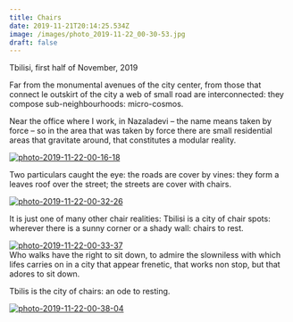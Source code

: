 ```yaml
---
title: Chairs
date: 2019-11-21T20:14:25.534Z
image: /images/photo_2019-11-22_00-30-53.jpg
draft: false
---
```

Tbilisi, first half of November, 2019

Far from the monumental avenues of the city center, from those that connect le outskirt of the city a web of small road are interconnected: they compose sub-neighbourhoods: micro-cosmos.

Near the office where I work, in Nazaladevi – the name means taken by force – so in the area that was taken by force there are small residential areas that gravitate around, that constitutes a modular reality.

<a href='https://postimages.org/' target='_blank'><img src='https://i.postimg.cc/bND4rwtm/photo-2019-11-22-00-16-18.jpg' border='0' alt='photo-2019-11-22-00-16-18'/></a>

Two particulars caught the eye: the roads are cover by vines: they form a leaves roof over the street; the streets are cover with chairs. 

<a href='https://postimages.org/' target='_blank'><img src='https://i.postimg.cc/GpXjv68X/photo-2019-11-22-00-32-26.jpg' border='0' alt='photo-2019-11-22-00-32-26'/></a><br /><a href='https://postimages.org/'></a>

It is just one of many other chair realities: Tbilisi is a city of chair spots: wherever there is a sunny corner or a shady wall: chairs to rest.

<a href='https://postimages.org/' target='_blank'><img src='https://i.postimg.cc/N020xHLZ/photo-2019-11-22-00-33-37.jpg' border='0' alt='photo-2019-11-22-00-33-37'/></a><br /><a href='https://postimages.org/'></a>Who walks have the right to sit down, to admire the slowniless with which lifes carries on in a city that appear frenetic, that works non stop, but that adores to sit down.

Tbilis is the city of chairs: an ode to resting.

<a href='https://postimages.org/' target='_blank'><img src='https://i.postimg.cc/Kv44YwxZ/photo-2019-11-22-00-38-04.jpg' border='0' alt='photo-2019-11-22-00-38-04'/></a><br />
